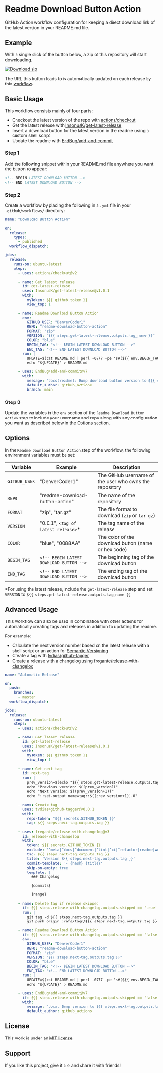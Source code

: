 # Readme Download Button Action

GitHub Action workflow configuration for keeping a direct download link of the latest version in your README.md file.

## Example

With a single click of the button below, a zip of this repository will start downloading.

<!-- BEGIN LATEST DOWNLOAD BUTTON -->
[![Download zip](https://custom-icon-badges.demolab.com/badge/-Download-blue?style=for-the-badge&logo=download&logoColor=white "Download zip")](https://github.com/DenverCoder1/readme-download-button-action/archive/1.0.2.zip)
<!-- END LATEST DOWNLOAD BUTTON -->

The URL this button leads to is automatically updated on each release by this [workflow](.github/workflows/download-button.yml).

## Basic Usage

This workflow consists mainly of four parts:

- Checkout the latest version of the repo with [actions/checkout](https://github.com/actions/checkout)
- Get the latest release with [InsonusK/get-latest-release](https://github.com/InsonusK/get-latest-release)
- Insert a download button for the latest version in the readme using a custom shell script
- Update the readme with [EndBug/add-and-commit](https://github.com/EndBug/add-and-commit)

### Step 1

Add the following snippet within your README.md file anywhere you want the button to appear:

```md
<!-- BEGIN LATEST DOWNLOAD BUTTON -->
<!-- END LATEST DOWNLOAD BUTTON -->
```

### Step 2

Create a workflow by placing the following in a `.yml` file in your `.github/workflows/` directory:

```yml
name: "Download Button Action"

on:
  release:
    types:
      - published
  workflow_dispatch:

jobs:
  release:
    runs-on: ubuntu-latest
    steps:
      - uses: actions/checkout@v2

      - name: Get latest release
        id: get-latest-release
        uses: InsonusK/get-latest-release@v1.0.1
        with:
          myToken: ${{ github.token }}
          view_top: 1

      - name: Readme Download Button Action
        env:
          GITHUB_USER: "DenverCoder1"
          REPO: "readme-download-button-action"
          FORMAT: "zip"
          VERSION: "${{ steps.get-latest-release.outputs.tag_name }}"
          COLOR: "blue"
          BEGIN_TAG: "<!-- BEGIN LATEST DOWNLOAD BUTTON -->"
          END_TAG: "<!-- END LATEST DOWNLOAD BUTTON -->"
        run: |
          UPDATE=$(cat README.md | perl -0777 -pe 's#(${{ env.BEGIN_TAG }})(?:.|\n)*?(${{ env.END_TAG }})#${1}\n[![Download ${{ env.FORMAT }}](https://custom-icon-badges.herokuapp.com/badge/-Download-${{ env.COLOR }}?style=for-the-badge&logo=download&logoColor=white "Download ${{ env.FORMAT }}")](https://github.com/${{ env.GITHUB_USER }}/${{ env.REPO }}/archive/${{ env.VERSION }}.${{ env.FORMAT }})\n${2}#g')
          echo "${UPDATE}" > README.md

      - uses: EndBug/add-and-commit@v7
        with:
          message: "docs(readme): Bump download button version to ${{ steps.get-latest-release.outputs.tag_name }}"
          default_author: github_actions
          branch: main
```

### Step 3

Update the variables in the `env` section of the `Readme Download Button Action` step to include your username and repo along with any configuration you want as described below in the [Options](#options) section.

## Options

In the `Readme Download Button Action` step of the workflow, the following environment variables must be set:

| Variable      | Example                                 | Description                                             |
| ------------- | --------------------------------------- | ------------------------------------------------------- |
| `GITHUB_USER` | "DenverCoder1"                          | The GitHub username of the user who owns the repository |
| `REPO`        | "readme-download-button-action"         | The name of the repository                              |
| `FORMAT`      | "zip", "tar.gz"                         | The file format to download (`zip` or `tar.gz`)         |
| `VERSION`     | "0.0.1", `<tag of latest release>`*     | The tag name of the release                             |
| `COLOR`       | "blue", "0088AA"                        | The color of the download button (name or hex code)     |
| `BEGIN_TAG`   | `<!-- BEGIN LATEST DOWNLOAD BUTTON -->` | The beginning tag of the download button                |
| `END_TAG`     | `<!-- END LATEST DOWNLOAD BUTTON -->`   | The ending tag of the download button                   |

*For using the latest release, include the `get-latest-release` step and set `VERSION` to `${{ steps.get-latest-release.outputs.tag_name }}`

## Advanced Usage

This workflow can also be used in combination with other actions for automatically creating tags and releases in addition to updating the readme.

For example:

- Calculate the next version number based on the latest release with a shell script or an action for [Semantic Versioning](https://semver.org/)
- Create a tag with [tvdias/github-tagger](https://github.com/tvdias/github-tagger)
- Create a release with a changelog using [fregante/release-with-changelog](https://github.com/fregante/release-with-changelog)


```yml
name: "Automatic Release"

on:
  push:
    branches:
      - master
  workflow_dispatch:

jobs:
  release:
    runs-on: ubuntu-latest
    steps:
      - uses: actions/checkout@v2

      - name: Get latest release
        id: get-latest-release
        uses: InsonusK/get-latest-release@v1.0.1
        with:
          myToken: ${{ github.token }}
          view_top: 1
      
      - name: Get next tag
        id: next-tag
        run: |
          prev_version=$(echo "${{ steps.get-latest-release.outputs.tag_name }}" | sed -E 's/\..*//g')
          echo "Previous version: $((prev_version))"
          echo "Next version: $((prev_version+1))"
          echo "::set-output name=tag::$((prev_version+1)).0"
          
      - name: Create tag
        uses: tvdias/github-tagger@v0.0.1
        with:
          repo-token: "${{ secrets.GITHUB_TOKEN }}"
          tag: ${{ steps.next-tag.outputs.tag }}

      - uses: fregante/release-with-changelog@v3
        id: release-with-changelog
        with:
          token: ${{ secrets.GITHUB_TOKEN }}
          exclude: '^meta|^docs|^document|^lint|^ci|^refactor|readme|workflow|bump|dependencies|yml|^v?\d+\.\d+\.\d+'
          tag: ${{ steps.next-tag.outputs.tag }}
          title: 'Version ${{ steps.next-tag.outputs.tag }}'
          commit-template: '- {hash} {title}'
          skip-on-empty: true
          template: |
            ### Changelog

            {commits}

            {range}
            
      - name: Delete tag if release skipped
        if: ${{ steps.release-with-changelog.outputs.skipped == 'true' }}
        run: |
          git tag -d ${{ steps.next-tag.outputs.tag }}
          git push origin :refs/tags/${{ steps.next-tag.outputs.tag }}

      - name: Readme Download Button Action
        if: ${{ steps.release-with-changelog.outputs.skipped == 'false' }}
        env:
          GITHUB_USER: "DenverCoder1"
          REPO: "readme-download-button-action"
          FORMAT: "zip"
          VERSION: "${{ steps.next-tag.outputs.tag }}"
          COLOR: "blue"
          BEGIN_TAG: "<!-- BEGIN LATEST DOWNLOAD BUTTON -->"
          END_TAG: "<!-- END LATEST DOWNLOAD BUTTON -->"
        run: |
          UPDATE=$(cat README.md | perl -0777 -pe 's#(${{ env.BEGIN_TAG }})(?:.|\n)*?(${{ env.END_TAG }})#${1}\n[![Download ${{ env.FORMAT }}](https://custom-icon-badges.herokuapp.com/badge/-Download-${{ env.COLOR }}?style=for-the-badge&logo=download&logoColor=white "Download ${{ env.FORMAT }}")](https://github.com/${{ env.GITHUB_USER }}/${{ env.REPO }}/archive/${{ env.VERSION }}.${{ env.FORMAT }})\n${2}#g')
          echo "${UPDATE}" > README.md

      - uses: EndBug/add-and-commit@v7
        if: ${{ steps.release-with-changelog.outputs.skipped == 'false' }}
        with:
          message: 'docs: Bump version to ${{ steps.next-tag.outputs.tag }}'
          default_author: github_actions
```

## License

This work is under an [MIT license](LICENSE)

## Support

If you like this project, give it a ⭐ and share it with friends!
